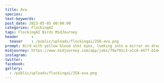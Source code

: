 ```yaml
---
title: Ava
species: 
text-keywords: 
post_date: 2023-05-05 00:00:00
categories: FlockingAI
tags: FlockingAI Birds MidJourney 
header      :
  teaser    : /public/uploads/flockingai/258-ava.png
prompt: Bird with yellow blood shot eyes, looking into a mirror on drugs, scared, fear and loathing, gonzo, manga, artistic creative
midjourney: https://www.midjourney.com/app/jobs/79e791c3-a1c8-447f-b14e-0fd3789150b9
instagram: 
twitter: 
facebook: 
gallery: 
  - /public/uploads/flockingai/258-ava.png
---
```


